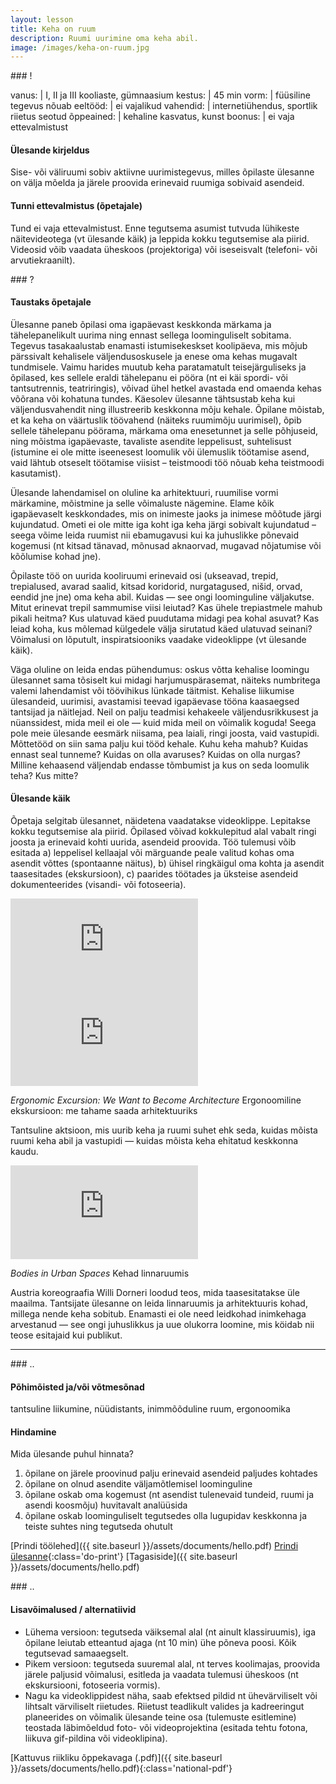 ```yaml
---
layout: lesson
title: Keha on ruum
description: Ruumi uurimine oma keha abil.
image: /images/keha-on-ruum.jpg
---
```


<section class="section-bang">
### !

vanus: 				| I, II ja III kooliaste, gümnaasium
kestus: 			| 45 min
vorm: 				| füüsiline tegevus
nõuab eeltööd:		| ei
vajalikud vahendid:	| internetiühendus, sportlik riietus
seotud õppeained:	| kehaline kasvatus, kunst
boonus:				| ei vaja ettevalmistust

#### Ülesande kirjeldus
Sise- või väliruumi sobiv aktiivne uurimistegevus, milles õpilaste ülesanne on välja mõelda ja järele proovida erinevaid ruumiga sobivaid asendeid.

#### Tunni ettevalmistus (õpetajale)
Tund ei vaja ettevalmistust. Enne tegutsema asumist tutvuda lühikeste näitevideotega (vt ülesande käik) ja leppida kokku tegutsemise ala piirid. Videosid võib vaadata üheskoos (projektoriga) või iseseisvalt (telefoni- või arvutiekraanilt).

</section>

<section class="section-question">
### ?

#### Taustaks õpetajale
Ülesanne paneb õpilasi oma igapäevast keskkonda märkama ja tähelepanelikult uurima ning ennast sellega loominguliselt sobitama. Tegevus tasakaalustab enamasti istumisekeskset koolipäeva, mis mõjub pärssivalt kehalisele väljendusoskusele ja enese oma kehas mugavalt tundmisele. Vaimu harides muutub keha paratamatult teisejärguliseks ja õpilased, kes sellele eraldi tähelepanu ei pööra (nt ei käi spordi- või tantsutrennis, teatriringis), võivad ühel hetkel avastada end omaenda kehas võõrana või kohatuna tundes. Käesolev ülesanne tähtsustab keha kui väljendusvahendit ning illustreerib keskkonna mõju kehale. Õpilane mõistab, et ka keha on väärtuslik töövahend (näiteks ruumimõju uurimisel), õpib sellele tähelepanu pöörama, märkama oma enesetunnet ja selle põhjuseid, ning mõistma igapäevaste, tavaliste asendite leppelisust, suhtelisust (istumine ei ole mitte iseenesest loomulik või ülemuslik töötamise asend, vaid lähtub otseselt töötamise viisist – teistmoodi töö nõuab keha teistmoodi kasutamist).

Ülesande lahendamisel on oluline ka arhitektuuri, ruumilise vormi märkamine, mõistmine ja selle võimaluste nägemine. Elame kõik igapäevaselt keskkondades, mis on inimeste jaoks ja inimese mõõtude järgi kujundatud. Ometi ei ole mitte iga koht iga keha järgi sobivalt kujundatud – seega võime leida ruumist nii ebamugavusi kui ka juhuslikke põnevaid kogemusi (nt kitsad tänavad, mõnusad aknaorvad, mugavad nõjatumise või kõõlumise kohad jne).

Õpilaste töö on uurida kooliruumi erinevaid osi (ukseavad, trepid, trepialused, avarad saalid, kitsad koridorid, nurgatagused, nišid, orvad, eendid jne jne) oma keha abil. Kuidas — see ongi loominguline väljakutse. Mitut erinevat trepil sammumise viisi leiutad? Kas ühele trepiastmele mahub pikali heitma? Kus ulatuvad käed puudutama midagi pea kohal asuvat? Kas leiad koha, kus mõlemad külgedele välja sirutatud käed ulatuvad seinani? Võimalusi on lõputult, inspiratsiooniks vaadake videoklippe (vt ülesande käik).

Väga oluline on leida endas pühendumus: oskus võtta kehalise loomingu ülesannet sama tõsiselt kui midagi harjumuspärasemat, näiteks numbritega valemi lahendamist või töövihikus lünkade täitmist. Kehalise liikumise ülesandeid, uurimisi, avastamisi teevad igapäevase tööna kaasaegsed tantsijad ja näitlejad. Neil on palju teadmisi kehakeele väljendusrikkusest ja nüanssidest, mida meil ei ole — kuid mida meil on võimalik koguda! Seega pole meie ülesande eesmärk niisama, pea laiali, ringi joosta, vaid vastupidi. Mõttetööd on siin sama palju kui tööd kehale. Kuhu keha mahub? Kuidas ennast seal tunneme? Kuidas on olla avaruses? Kuidas on olla nurgas? Milline kehaasend väljendab endasse tõmbumist ja kus on seda loomulik teha? Kus mitte?

#### Ülesande käik
Õpetaja selgitab ülesannet, näidetena vaadatakse videoklippe. Lepitakse kokku tegutsemise ala piirid. Õpilased võivad kokkulepitud alal vabalt ringi joosta ja erinevaid kohti uurida, asendeid proovida. Töö tulemusi võib esitada a) leppelisel kellaajal või märguande peale valitud kohas oma asendit võttes (spontaanne näitus), b) ühisel ringkäigul oma kohta ja asendit taasesitades (ekskursioon), c) paarides töötades ja üksteise asendeid dokumenteerides (visandi- või fotoseeria).

<iframe src="https://www.youtube.com/embed/Taq51-KBUn4" frameborder="0" allowfullscreen></iframe>

<iframe src="https://player.vimeo.com/video/102820770?byline=0&portrait=0" frameborder="0" allowfullscreen></iframe>

*Ergonomic Excursion: We Want to Become Architecture*
Ergonoomiline ekskursioon: me tahame saada arhitektuuriks

Tantsuline aktsioon, mis uurib keha ja ruumi suhet ehk seda, kuidas mõista ruumi keha abil ja vastupidi — kuidas mõista keha ehitatud keskkonna kaudu.

<iframe src="https://player.vimeo.com/video/69324332?byline=0&portrait=0" frameborder="0" allowfullscreen></iframe>

*Bodies in Urban Spaces*
Kehad linnaruumis

Austria koreograafia Willi Dorneri loodud teos, mida taasesitatakse üle maailma. Tantsijate ülesanne on leida linnaruumis ja arhitektuuris kohad, millega nende keha sobitub. Enamasti ei ole need leidkohad inimkehaga arvestanud — see ongi juhuslikkus ja uue olukorra loomine, mis köidab nii teose esitajaid kui publikut.

</section>

------

<section class="section-dots">
### ..

#### Põhimõisted ja/või võtmesõnad
tantsuline liikumine, nüüdistants, inimmõõduline ruum, ergonoomika

#### Hindamine
Mida ülesande puhul hinnata?

1. õpilane on järele proovinud palju erinevaid asendeid paljudes kohtades
2. õpilane on olnud asendite väljamõtlemisel loominguline
3. õpilane oskab oma kogemust (nt asendist tulenevaid tundeid, ruumi ja asendi koosmõju) huvitavalt analüüsida
4. õpilane oskab loominguliselt tegutsedes olla lugupidav keskkonna ja teiste suhtes ning tegutseda ohutult

[Prindi töölehed]({{ site.baseurl }}/assets/documents/hello.pdf)
[Prindi ülesanne](){:class='do-print'}
[Tagasiside]({{ site.baseurl }}/assets/documents/hello.pdf)
</section>


<section class="section-background">
### ..

#### Lisavõimalused / alternatiivid
+ Lühema versioon: tegutseda väiksemal alal (nt ainult klassiruumis), iga õpilane leiutab etteantud ajaga (nt 10 min) ühe põneva poosi. Kõik tegutsevad samaaegselt.
+ Pikem versioon: tegutseda suuremal alal, nt terves koolimajas, proovida järele paljusid võimalusi, esitleda ja vaadata tulemusi üheskoos (nt ekskursiooni, fotoseeria vormis).
+ Nagu ka videoklippidest näha, saab efektsed pildid nt ühevärviliselt või lihtsalt värviliselt riietudes. Riietust teadlikult valides ja kadreeringut planeerides on võimalik ülesande teine osa (tulemuste esitlemine) teostada läbimõeldud foto- või videoprojektina (esitada tehtu fotona, liikuva gif-pildina või videoklipina).

[Kattuvus riikliku õppekavaga (.pdf)]({{ site.baseurl }}/assets/documents/hello.pdf){:class='national-pdf'}
</section>